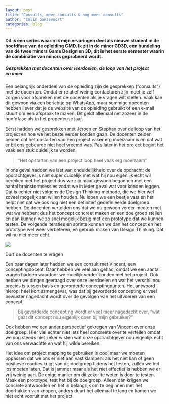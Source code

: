 ```yaml
---
layout: post
title: "Consults, meer consults & nog meer consults"
author: "Colin Ganzevoort"
categories: blog
---
```


#### Dit is een series waarin ik mijn ervaringen deel als nieuwe student in de hoofdfase van de opleiding [CMD](https://nhl.nl/opleiding/voltijd/communication-multimedia-design). Ik zit in de minor GD3D, een bundeling van de twee minors Game Design en 3D; dit is het eerste semester waarin de combinatie van minors geprobeerd wordt.

##### Gesprekken met docenten over leerdoelen, de loop van het project en meer

Een belangrijk onderdeel van de opleiding zijn de gesprekken (“consults”) met de docenten. Omdat er relatief weinig contacturen zijn moet je zelf zorgen voor afspreken met de docenten als je vragen wilt stellen. Vaak kan dit gewoon via een berichtje op WhatsApp, maar sommige docenten hebben liever dat je de website van de opleiding gebruikt of een e-mail stuurt om een afspraak te maken. Dit geldt allemaal net zozeer in de hoofdfase als in het propedeuse jaar.

Eerst hadden we gesprekken met Jeroen en Stephan over de loop van het project en hoe we het beste verder konden gaan. De docenten zeiden beiden dat het opstarten van een project vaker erg moeizaam is en dat wat er bij ons gebeurde niet heel vreemd was. Pas later in het project begint het vaak een stuk duidelijk te worden.

> “Het opstarten van een project loop heel vaak erg moeizaam”

In ons geval hadden we last van onduidelijkheid over de opdracht; de opdrachtgever is niet super duidelijk met wat hij nou eigenlijk echt wil bereiken met het project dus we zijn maar gewoon begonnen met een aantal brainstormsessies zodat we in ieder geval wat voor konden leggen. Dat is echter niet volgens de Design Thinking methode, die we hier wel zoveel mogelijk aan willen houden. Nu lopen we een beetje vast en het helpt niet dat we ook nog niet een definitief gedefinieerde doelgroep hebben. De docenten vertelden ons dat we nu gewoon verder meoten met wat we hebben; dus het concept concreet maken en een doelgroep stellen en dan kunnen we zo snel mogelijk bezig met een prototype dat we kunnen testen. De volgende iteraties en sprints kunnen we dan het concept en het prototype wel weer verbeteren, én gebruik maken van Design Thinking. Dat wil nu niet meer echt.

![](https://cdn-images-1.medium.com/max/1600/1*GS8X5ji5D_JGgYqcrst1Yg.jpeg)
<figcaption>Durf de docenten te vragen</figcaption>

Een paar dagen later hadden we een consult met Vincent, een conceptingdocent. Daar hebben we veel aan gehad, omdat we een aantal vragen hadden waardoor we moeilijk verder konden met het project. Ook hebben we dingen gevraagd over onze leerdoelen en wat het verschil nou precies is tussen basis en gevorderde conceptingpunten. Het antwoord hierop, heel kort samengevat, was dat bij gevorderde concepting er veel bewuster nagedacht wordt over de gevolgen van het uitvoeren van een concept.

> Bij gevorderde concepting wordt er veel meer nagedacht over, “wat gaat dit concept nou eigenlijk doen bij mijn gebruiker?”

Ook hebben we een ander perspectief gekregen van Vincent over onze doelgroep. Hier viel echter niet iets heel concreets over te vertellen omdat we nog steeds niet zeker wisten wat onze opdrachtgever nou eigenlijk echt van ons verwachtte en wat hij wilde bereiken.

Het idee om project mapping te gebruiken is cool maar we moeten oppassen dat we ons er niet aan vast klampen: als het niet kan of geen positieve reacties krijgt van de doelgroep tijdens het testen, zullen we het los moeten laten. Dat is jammer maar als het niet effectief is hebben we er vrij weinig aan. De enige manier om dit zeker te weten is door te testen. Maak een prototype, test het bij de doelgroep. Alleen dán krijgen we concrete antwoorden en het is belangrijk om te beginnen met het doorhakken van knopen, anders duurt het allemaal te lang en komen we niet echt vooruit met het project.